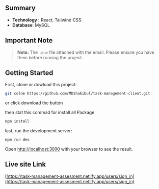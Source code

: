 ## Summary

- **Technology :** React, Tailwind CSS
- **Database:** MySQL

## Important Note

> **Note:** The `.env` file attached with the email. Please ensure you have them before running the project.

## Getting Started

First, clone or dowload this project:

```bash
git colne https://github.com/MDShakibul/task-management-client.git
```
or click download the button

then stat this commad for install all Package

```bash
npm install
```

last, run the development server:

```bash
npm run dev
```
Open [http://localhost:3000](http://localhost:3000) with your browser to see the result.

## Live site Link

[https://task-management-assesment.netlify.app/users/sign_in](https://task-management-assesment.netlify.app/users/sign_in)






